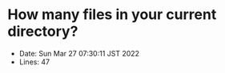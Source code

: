 # How many files in your current directory?
- Date:  Sun Mar 27 07:30:11 JST 2022
- Lines:       47

